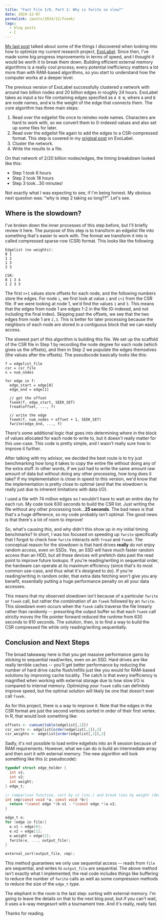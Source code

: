 ```yaml
---
title: "Fast File I/O, Part 2: Why is fwrite so slow?"
date: 2024-12-07
permalink: /posts/2024/12/fseek/
tags:
  - blog posts
  - C
---
```


[My last post](https://www.ahl27.com/posts/2024/10/fseek/) talked about some of the things I discovered when looking into how to optimize my current research project, [ExoLabel](https://www.ahl27.com/posts/2024/03/oomcluster/). Since then, I've made some big progress improvements in terms of speed, and I thought it would be worth it to break them down. Building efficient external memory algorithms is a really cool process; every potential inefficiency mattters a lot more than with RAM-based algorithms, so you start to understand how the computer works at a deeper level.

The previous version of ExoLabel successfully clustered a network with around two billion nodes and 20 billion edges in roughly 24 hours. ExoLabel takes as input a tsv file containing edges specified as `A B W`, where `A` and `B` are node names, and `W` is the weight of the edge that connects them. The core algorithm has three main steps:

1. Read over the edgelist file once to reindex node names. Characters are hard to work with, so we convert them to 0-indexed values and also set up some files for later.
2. Read over the edgelist file again to add the edges to a CSR-compressed format. This step is covered in my [original post](https://www.ahl27.com/posts/2024/03/oomcluster/) on ExoLabel.
3. Cluster the network.
4. Write the results to a file.

On that network of 2/20 billion nodes/edges, the timing breakdown looked like this:

- Step 1 took 6 hours
- Step 2 took 18 hours
- Step 3 took...30 minutes!

Not exactly what I was expecting to see, if I'm being honest. My obvious next question was: "why is step 2 taking so long??". Let's see.

## Where is the slowdown?

I've broken down the inner processes of this step before, but I'll briefly review it here. The purpose of this step is to transform an edgelist file into something that's easier to work with. The format we transform it into is called compressed sparse-row (CSR) format. This looks like the following:

```
Edgelist (no weights):
0 1
1 2
1 3
2 3

CSR:
0 1 3 4
1 2 3 3
```

The first `n+1` values store offsets for each node, and the following numbers store the edges. For node `i`, we first look at value `i` and `i+1` from the CSR file. If we were looking at node 1, we'd find the values `1` and `3`. This means that the edges from node 1 are edges 1-2 in the file (0-indexed, and not including the final index). Skipping past the offsets, we see that the two edges from node 1 are `2,3`. This is better for later processing because the neighbors of each node are stored in a contiguous block that we can easily access.

The slowest part of this algorithm is building this file. We set up the scaffold of the CSR file in Step 1 by recording the node degree for each node (which gives us the offsets), and then in Step 2 we populate the edges themselves (the values after the offsets). The pseudocode basically looks like this:

```
f = edgelist_file
csr = csr_file
n = num_nodes

for edge in f:
  edge_start = edge[0]
  edge_end = edge[1]

  // get the offset
  fseek(f, edge_start, SEEK_SET)
  fread(offset, ..., f)

  // write the edge
  fseek(f, num_nodes + offset + 1, SEEK_SET)
  fwrite(edge_end, ..., f)
```

There's some additional logic that goes into determining where in the block of values allocated for each node to write to, but it doesn't really matter for this use-case. This code is pretty simple, and I wasn't really sure how to improve it further.

After talking with my advisor, we decided the best route is to try just benchmarking how long it takes to copy the entire file without doing any of the extra stuff. In other words, if we just had to write the same amount raw amount of data but without doing any other processing, how long does it take? If my implementation is close in speed to this version, we'd know that the implementation is pretty close to optimal (and that the slowdown is really just due to inherent limitations with data I/O).

I used a file with 74 million edges so I wouldn't have to wait an entire day for each run. My code took 630 seconds to build the CSR list. Just writing the file without any other processing took...**25 seconds**. The bad news is that that's a huge difference, so my code probably isn't optimal. The good news is that there's a lot of room to improve!

So, what's causing this, and why didn't this show up in my initial timing benchmarks? In short, I was too focused on speeding up `fwrite` specifically that I forgot to check how `fwrite` interacts with `fread` and `fseek`. The conceptual reason for the slowdown is that hard drives **really** do not enjoy random access, even on SSDs. Yes, an SSD will have much faster random access than an HDD, but all these devices will prefetch data past the read point to improve future lookups. If you're reading/writing in sequential order, the hardware can operate at its maximum efficiency (since that's its most common use-case, and thus what it's designed to do). If you're reading/writing in random order, that extra data fetching won't give you any benefit, essentially putting a huge performance penalty on all your data accesses.

This means that my observed slowdown isn't because of a particular `fwrite` or `fseek` call, but rather the *combination* of an `fseek` followed by an `fwrite`. This slowdown even occurs when the `fseek` calls traverse the file linearly rather than randomly -- presorting the output buffer so that each `fseek` call strictly moves the file pointer forward reduced the runtime from 630 seconds to 610 seconds. The solution, then, is to find a way to build the CSR compressed file while only reading/writing sequentially.

## Conclusion and Next Steps

The broad takeaway here is that you get massive performance gains by sticking to sequential read/writes, even on an SSD. Hard drives are like really terrible caches -- you'll get better performance by reducing the number of hard drive cache flush/refills just like you would for RAM-based solutions by improving cache locality. The catch is that every inefficiency is magnified when working with external storage due to how slow I/O is compared to internal memory. Optimizing your `fseek` calls can definitely improve speed, but the optimal solution will likely be one that doesn't ever call `fseek`.

As for this project, there is a way to improve it. Note that the edges in the CSR format are just the second vertices sorted in order of their first vertex. In R, that would look something like:

```r
offsets <- cumsum(table(edgelist[,1]))
csr_verts <- edgelist[order(edgelist[,1]),2]
csr_weights <- edgelist[order(edgelist[,1]),3]
```

Sadly, it's not possible to load entire edgelists into an R session because of RAM requirements. However, what we can do is build an intermediate array and then sort it with external memory. The new algorithm will look something like this (c pseudocode):

```c
typedef struct edge_holder {
  int v1;
  int v2;
  int weight;
} edge_t;

// comparison function, sort by v1 (inc.) and break ties by weight (dec.)
int cmp(const void *a, const void *b){
  return *(const edge *)b.v1 - *(const edge *)a.v2;
}

edge_t e;
for (edge in file){
  e.v1 = edge[0];
  e.v2 = edge[1];
  e.weight = edge[2];
  fwrite(e, ..., output_file);
}

external_sort(output_file, cmp);
```

This method guarantees we only use sequential access -- reads from `file` are sequential, and writes to `output_file` are sequential. The above method isn't exactly what I implemented; the real code includes things like buffering to reduce the number of `fwrite` calls as well as some compression methods to reduce the size of the `edge_t` type.

The elephant in the room is the last step: sorting with external memory. I'm going to leave the details on that to the next blog post, but if you can't wait, it uses a k-way mergesort with a tournament tree. And it's really, really fast.

Thanks for reading.